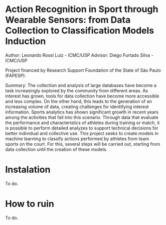# Action Recognition in Sport through Wearable Sensors: from Data Collection to Classification Models Induction

Author: Leonardo Rossi Luiz - ICMC/USP
Advisor: Diego Furtado Silva - ICMC/USP

Project financed by Research Support Foundation of the State of São Paulo (FAPESP).

Summary: The collection and analysis of large databases have become a task increasingly explored by the community from different areas. As interest has grown, tools for data collection have become more accessible and less complex. On the other hand, this leads to the generation of an increasing volume of data, creating challenges for identifying interest information. Sports analytics has shown significant growth in recent years among the activities that fall into this scenario. Through data that evaluate the performance and characteristics of athletes during training or match, it is possible to perform detailed analyzes to support technical decisions for better individual and collective use. This project seeks to create models in machine learning to classify actions performed by athletes from team sports on the court. For this, several steps will be carried out, starting from data collection until the creation of these models.

# Instalation
To do.

# How to ruin
To do.
